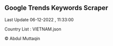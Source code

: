 

## Google Trends Keywords Scraper 
 
Last Update 06-12-2022 , 11:33:00

Country List :
VIETNAM.json



© Abdul Muttaqin 
